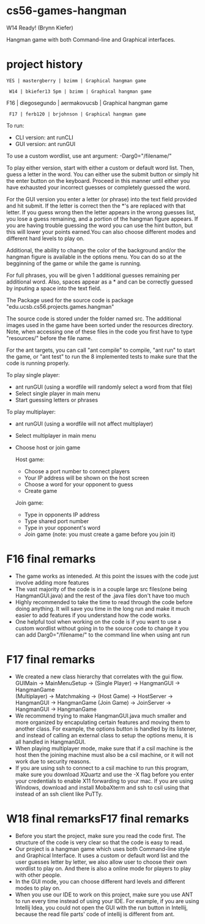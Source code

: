 cs56-games-hangman
==================

W14 Ready! (Brynn Kiefer)

Hangman game with both Command-line and Graphical interfaces.

project history
===============
```
YES | mastergberry | bzimm | Graphical hangman game
```
```
 W14 | bkiefer13 5pm | bzimm | Graphical hangman game
```
 F16 | diegosegundo | aermakovucsb | Graphical hangman game
```
 F17 | ferb120 | brjohnson | Graphical hangman game
```

To run: 
 * CLI version: ant runCLI
 * GUI version: ant runGUI

To use a custom wordlist, use ant argument:
   -Darg0="/filename/"

To play either version, start with either a custom or default word list. Then, guess a letter in the word. You can either use the submit button or simply hit the enter button on the keyboard. Proceed in this manner until either you have exhausted your incorrect guesses or completely guessed the word.

For the GUI version you enter a letter (or phrase) into the text field provided and hit submit. If the letter is correct then the *'s are replaced with that letter. If you guess wrong then the letter appears in the wrong guesses list, you lose a guess remaining, and a portion of the hangman figure appears. If you are having trouble guessing the word you can use the hint button, but this will lower your points earned.You can also choose different modes and different hard levels to play on. 

Additional, the ability to change the color of the background and/or the hangman figure is available in the options menu. You can do so at the begginning of the game or while the game is running.

For full phrases, you will be given 1 additional guesses remaining per additional word. Also, spaces appear as a * and can be correctly guessed by inputing a space into the text field.

The Package used for the source code is package "edu.ucsb.cs56.projects.games.hangman"

The source code is stored under the folder named src. The additional images used in the game have been sorted under the resources directory. Note, when accessing one of these files in the code you first have to type "resources/" before the file name.

For the ant targets, you can call "ant compile" to compile, "ant run" to start the game, or "ant test" to run the 8 implemented tests to make sure that the code is running properly.

To play single player: 
 * ant runGUI (using a wordfile will randomly select a word from that file)
 * Select single player in main menu
 * Start guessing letters or phrases

To play multiplayer: 
 * ant runGUI (using a wordfile will not affect multiplayer)
 * Select multiplayer in main menu
 * Choose host or join game
 
	Host game:
	* Choose a port number to connect players
	* Your IP address will be shown on the host screen 
	* Choose a word for your opponent to guess
	* Create game

	Join game: 
	* Type in opponents IP address
	* Type shared port number
	* Type in your opponent's word
	* Join game (note: you must create a game before you join it)


F16 final remarks
=================
- The game works as inteneded. At this point the issues with the code just involve adding more features
- The vast majority of the code is in a couple large src files(one being HangmanGUI.java) and the rest of the .java files don't have too much
- Highly recommended to take the time to read through the code before doing anything. It will save you time in the long run and make it much easier to add features if you understand how the code works.
- One helpful tool when working on the code is if you want to use a custom wordlist without going in to the source code to change it you can add  Darg0="/filename/"  to the command line when using ant run


F17 final remarks
=================
- We created a new class hierarchy that correlates with the gui flow. 
  GUIMain -> MainMenuSetup -> 
	(Single Player) -> HangmanGUI -> HangmanGame  
	(Multiplayer) -> Matchmaking -> 
		(Host Game) -> HostServer -> HangmanGUI -> HangmanGame
		(Join Game) -> JoinServer -> HangmanGUI -> HangmanGame
- We recommend trying to make HangmanGUI.java much smaller and more organized by encapulating certain features and moving them to another class. For example, the options button is handled by its listener, and instead of calling an external class to setup the options menu, it is all handled in HangmanGUI.
- When playing multiplayer mode, make sure that if a csil machine is the host then the joining machine must also be a csil machine, or it will not work due to security reasons.
- If you are using ssh to connect to a csil machine to run this program, make sure you download XQuartz and use the -X flag before you enter your credentials to enable X11 forwarding to your mac.  If you are using Windows, download and install MobaXterm and ssh to csil using that instead of an ssh client like PuTTy. 

W18 final remarksF17 final remarks
=================
- Before you start the project, make sure you read the code first. The structure of the code is very clear so that the code is easy to read.
- Our project is a hangman game which uses both Command-line style and Graphical Interface. It uses a custom or default word list and the user guesses letter by letter, we also allow user to choose their own wordlist to play on. And there is also a online mode for players to play with other people.
- In the GUI mode, you can choose different hard levels and different modes to play on.
- When you use our IDE to work on this project, make sure you use ANT to run every time instead of using your IDE. For example, if you are using Intellij Idea, you could not open the GUI with the run button in Intellij, because the read file parts' code of intellij is different from ant.